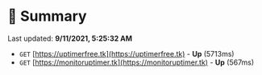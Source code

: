 # 📖 Summary
Last updated: **9/11/2021, 5:25:32 AM**

- `GET` [https://uptimerfree.tk](https://uptimerfree.tk) - **Up** (5713ms)
- `GET` [https://monitoruptimer.tk](https://monitoruptimer.tk) - **Up** (567ms)
